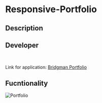 # Responsive-Portfolio

## Description



## Developer 


<br>

Link for application: [Bridgman Portfolio](https://dbridgman1.github.io/Responsive-Portfolio/)

## Fucntionality

![Portfolio](images/Screenshot.jpg)